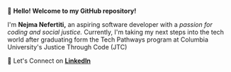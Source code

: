 👋 **Hello! Welcome to my GitHub repository!**

I'm **Nejma Nefertiti,** an aspiring software developer with a *passion for coding and social justice.* Currently, I'm taking my next steps into the tech world after graduating  form the Tech Pathways program at Columbia University's Justice Through Code (JTC)

🔗 Let's Connect on [**LinkedIn**](https://www.linkedin.com/in/nejma-nefertiti)
